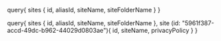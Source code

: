 

query{
  sites {
    id,
    aliasId,
    siteName,
    siteFolderName
  }
}

query{
  sites {
    id,
    aliasId,
    siteName,
    siteFolderName
  },
  site (id: "5961f387-accd-49dc-b962-44029d0803ae"){
    id,
    siteName,
    privacyPolicy
  }
}

